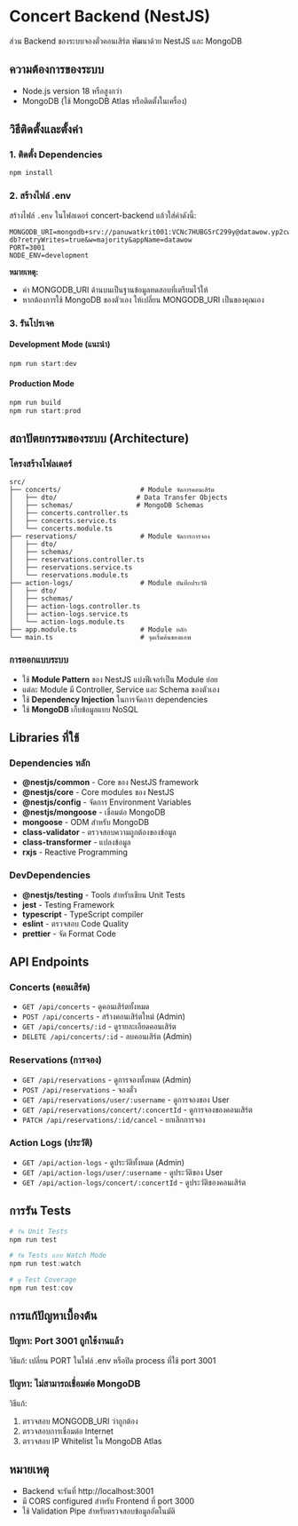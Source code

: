 # Concert Backend (NestJS)

ส่วน Backend ของระบบจองตั๋วคอนเสิร์ต พัฒนาด้วย NestJS และ MongoDB

## ความต้องการของระบบ

- Node.js version 18 หรือสูงกว่า
- MongoDB (ใช้ MongoDB Atlas หรือติดตั้งในเครื่อง)

## วิธีติดตั้งและตั้งค่า

### 1. ติดตั้ง Dependencies

```PowerShell
npm install
```

### 2. สร้างไฟล์ .env

สร้างไฟล์ `.env` ในโฟลเดอร์ concert-backend แล้วใส่ค่าดังนี้:

```env
MONGODB_URI=mongodb+srv://panuwatkrit001:VCNc7HUBG5rC299y@datawow.yp2cwsc.mongodb.net/concert-db?retryWrites=true&w=majority&appName=datawow
PORT=3001
NODE_ENV=development
```

**หมายเหตุ:** 
- ค่า MONGODB_URI ด้านบนเป็นฐานข้อมูลทดสอบที่เตรียมไว้ให้
- หากต้องการใช้ MongoDB ของตัวเอง ให้เปลี่ยน MONGODB_URI เป็นของคุณเอง

### 3. รันโปรเจค

#### Development Mode (แนะนำ)

```PowerShell
npm run start:dev
```

#### Production Mode

```PowerShell
npm run build
npm run start:prod
```

## สถาปัตยกรรมของระบบ (Architecture)

### โครงสร้างโฟลเดอร์

```
src/
├── concerts/                    # Module จัดการคอนเสิร์ต
│   ├── dto/                    # Data Transfer Objects
│   ├── schemas/                # MongoDB Schemas
│   ├── concerts.controller.ts  
│   ├── concerts.service.ts     
│   └── concerts.module.ts      
├── reservations/                # Module จัดการการจอง
│   ├── dto/                    
│   ├── schemas/                
│   ├── reservations.controller.ts
│   ├── reservations.service.ts 
│   └── reservations.module.ts  
├── action-logs/                 # Module บันทึกประวัติ
│   ├── dto/                    
│   ├── schemas/                
│   ├── action-logs.controller.ts
│   ├── action-logs.service.ts  
│   └── action-logs.module.ts   
├── app.module.ts                # Module หลัก
└── main.ts                      # จุดเริ่มต้นของแอพ
```

### การออกแบบระบบ

- ใช้ **Module Pattern** ของ NestJS แบ่งฟีเจอร์เป็น Module ย่อย
- แต่ละ Module มี Controller, Service และ Schema ของตัวเอง
- ใช้ **Dependency Injection** ในการจัดการ dependencies
- ใช้ **MongoDB** เก็บข้อมูลแบบ NoSQL

## Libraries ที่ใช้

### Dependencies หลัก

- **@nestjs/common** - Core ของ NestJS framework
- **@nestjs/core** - Core modules ของ NestJS
- **@nestjs/config** - จัดการ Environment Variables
- **@nestjs/mongoose** - เชื่อมต่อ MongoDB
- **mongoose** - ODM สำหรับ MongoDB
- **class-validator** - ตรวจสอบความถูกต้องของข้อมูล
- **class-transformer** - แปลงข้อมูล
- **rxjs** - Reactive Programming

### DevDependencies

- **@nestjs/testing** - Tools สำหรับเขียน Unit Tests
- **jest** - Testing Framework
- **typescript** - TypeScript compiler
- **eslint** - ตรวจสอบ Code Quality
- **prettier** - จัด Format Code

## API Endpoints

### Concerts (คอนเสิร์ต)

- `GET /api/concerts` - ดูคอนเสิร์ตทั้งหมด
- `POST /api/concerts` - สร้างคอนเสิร์ตใหม่ (Admin)
- `GET /api/concerts/:id` - ดูรายละเอียดคอนเสิร์ต
- `DELETE /api/concerts/:id` - ลบคอนเสิร์ต (Admin)

### Reservations (การจอง)

- `GET /api/reservations` - ดูการจองทั้งหมด (Admin)
- `POST /api/reservations` - จองตั๋ว
- `GET /api/reservations/user/:username` - ดูการจองของ User
- `GET /api/reservations/concert/:concertId` - ดูการจองของคอนเสิร์ต
- `PATCH /api/reservations/:id/cancel` - ยกเลิกการจอง

### Action Logs (ประวัติ)

- `GET /api/action-logs` - ดูประวัติทั้งหมด (Admin)
- `GET /api/action-logs/user/:username` - ดูประวัติของ User
- `GET /api/action-logs/concert/:concertId` - ดูประวัติของคอนเสิร์ต

## การรัน Tests

```PowerShell
# รัน Unit Tests
npm run test

# รัน Tests แบบ Watch Mode
npm run test:watch

# ดู Test Coverage
npm run test:cov
```

## การแก้ปัญหาเบื้องต้น

### ปัญหา: Port 3001 ถูกใช้งานแล้ว

วิธีแก้: เปลี่ยน PORT ในไฟล์ .env หรือปิด process ที่ใช้ port 3001

### ปัญหา: ไม่สามารถเชื่อมต่อ MongoDB

วิธีแก้: 
1. ตรวจสอบ MONGODB_URI ว่าถูกต้อง
2. ตรวจสอบการเชื่อมต่อ Internet
3. ตรวจสอบ IP Whitelist ใน MongoDB Atlas

## หมายเหตุ

- Backend จะรันที่ http://localhost:3001
- มี CORS configured สำหรับ Frontend ที่ port 3000
- ใช้ Validation Pipe สำหรับตรวจสอบข้อมูลอัตโนมัติ
